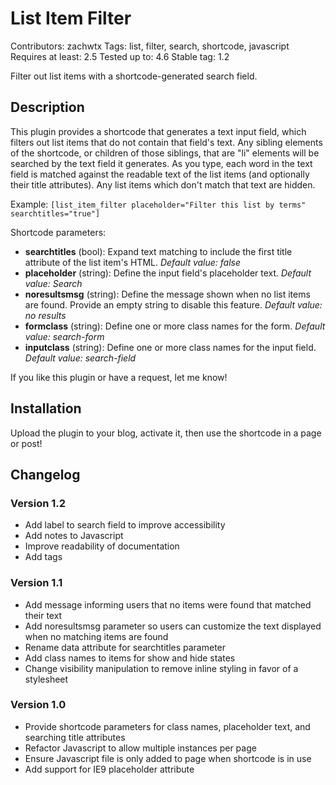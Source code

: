 # List Item Filter
Contributors: zachwtx
Tags: list, filter, search, shortcode, javascript
Requires at least: 2.5
Tested up to: 4.6
Stable tag: 1.2

Filter out list items with a shortcode-generated search field.

## Description

This plugin provides a shortcode that generates a text input field, which filters out list items that do not contain that field's text. Any sibling elements of the shortcode, or children of those siblings, that are "li" elements will be searched by the text field it generates. As you type, each word in the text field is matched against the readable text of the list items (and optionally their title attributes). Any list items which don't match that text are hidden. 

Example: `[list_item_filter placeholder="Filter this list by terms" searchtitles="true"]`

Shortcode parameters:

* **searchtitles** (bool): Expand text matching to include the first title attribute of the list item's HTML. *Default value: false*
* **placeholder** (string): Define the input field's placeholder text. *Default value: Search*
* **noresultsmsg** (string): Define the message shown when no list items are found. Provide an empty string to disable this feature. *Default value: no results*
* **formclass** (string): Define one or more class names for the form. *Default value: search-form*
* **inputclass** (string): Define one or more class names for the input field. *Default value: search-field*

If you like this plugin or have a request, let me know!

## Installation

Upload the plugin to your blog, activate it, then use the shortcode in a page or post!

## Changelog

### Version 1.2

* Add label to search field to improve accessibility
* Add notes to Javascript
* Improve readability of documentation
* Add tags

### Version 1.1

* Add message informing users that no items were found that matched their text
* Add noresultsmsg parameter so users can customize the text displayed when no matching items are found
* Rename data attribute for searchtitles parameter
* Add class names to items for show and hide states
* Change visibility manipulation to remove inline styling in favor of a stylesheet

### Version 1.0

* Provide shortcode parameters for class names, placeholder text, and searching title attributes
* Refactor Javascript to allow multiple instances per page
* Ensure Javascript file is only added to page when shortcode is in use
* Add support for IE9 placeholder attribute
